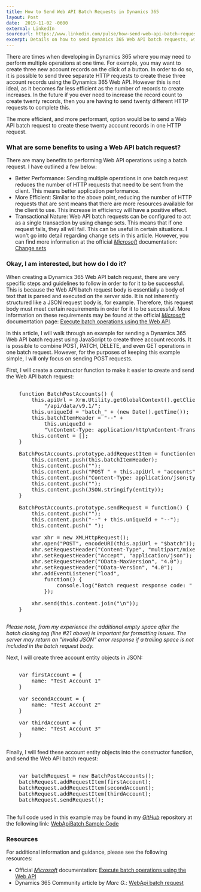 ```yaml
---
title: How to Send Web API Batch Requests in Dynamics 365
layout: Post
date:  2019-11-02 -0600
external: LinkedIn
sourceurl: https://www.linkedin.com/pulse/how-send-web-api-batch-requests-dynamics-365-mccollum/
excerpt: Details on how to send Dynamics 365 Web API batch requests, with examples and sample code.
---
```


There are times when developing in Dynamics 365 where you may need to perform multiple operations at one time. For example, you may want to create three new account records on the click of a button. In order to do so, it is possible to send three separate HTTP requests to create these three account records using the Dynamics 365 Web API. However this is not ideal, as it becomes far less efficient as the number of records to create increases. In the future if you ever need to increase the record count to create twenty records, then you are having to send twenty different HTTP requests to complete this. 

The more efficient, and more performant, option would be to send a Web API batch request to create these twenty account records in one HTTP request.

### What are some benefits to using a Web API batch request?

There are many benefits to performing Web API operations using a batch request. I have outlined a few below:
- Better Performance: Sending multiple operations in one batch request reduces the number of HTTP requests that need to be sent from the client. This means better application performance. 
- More Efficient: Similar to the above point, reducing the number of HTTP requests that are sent means that there are more resources available for the client to use. This increase in efficiency will have a positive effect.
- Transactional Nature: Web API batch requests can be configured to act as a single transaction by using change sets. This means that if one request fails, they all will fail. This can be useful in certain situations. I won't go into detail regarding change sets in this article. However, you can find more information at the official *[Microsoft](https://microsoft.com/us/en/)* documentation: [Change sets](https://docs.microsoft.com/en-us/powerapps/developer/common-data-service/webapi/execute-batch-operations-using-web-api#change-sets)

### Okay, I am interested, but how do I do it?

When creating a Dynamics 365 Web API batch request, there are very specific steps and guidelines to follow in order to for it to be successful. This is because the Web API batch request body is essentially a body of text that is parsed and executed on the server side. It is not inherently structured like a JSON request body is, for example. Therefore, this request body must meet certain requirements in order for it to be successful. More information on these requirements may be found at the official *[Microsoft](https://microsoft.com/us/en/)* documentation page: [Execute batch operations using the Web API](https://docs.microsoft.com/en-us/powerapps/developer/common-data-service/webapi/execute-batch-operations-using-web-api).

In this article, I will walk through an example for sending a Dynamics 365 Web API batch request using JavaScript to create three account records. It is possible to combine POST, PATCH, DELETE, and even GET operations in one batch request. However, for the purposes of keeping this example simple, I will only focus on sending POST requests.

First, I will create a constructor function to make it easier to create and send the Web API batch request:

<pre class="w3-light-grey w3-round-large" style="overflow: auto;">

    function BatchPostAccounts() { 
        this.apiUrl = Xrm.Utility.getGlobalContext().getClientUrl() + 
            "/api/data/v9.1/"; 
        this.uniqueId = "batch_" + (new Date().getTime()); 
        this.batchItemHeader = "--" +  
            this.uniqueId +  
            "\nContent-Type: application/http\nContent-Transfer-Encoding:binary"; 
        this.content = []; 
    } 
     
    BatchPostAccounts.prototype.addRequestItem = function(entity) { 
        this.content.push(this.batchItemHeader); 
        this.content.push(""); 
        this.content.push("POST " + this.apiUrl + "accounts" + " HTTP/1.1"); 
        this.content.push("Content-Type: application/json;type=entry"); 
        this.content.push(""); 
        this.content.push(JSON.stringify(entity)); 
    } 
     
    BatchPostAccounts.prototype.sendRequest = function() { 
        this.content.push(""); 
        this.content.push("--" + this.uniqueId + "--"); 
        this.content.push(" "); 
     
        var xhr = new XMLHttpRequest(); 
        xhr.open("POST", encodeURI(this.apiUrl + "$batch")); 
        xhr.setRequestHeader("Content-Type", "multipart/mixed;boundary=" + this.uniqueId); 
        xhr.setRequestHeader("Accept", "application/json"); 
        xhr.setRequestHeader("OData-MaxVersion", "4.0"); 
        xhr.setRequestHeader("OData-Version", "4.0"); 
        xhr.addEventListener("load",  
            function() {  
                console.log("Batch request response code: " + xhr.status);  
            }); 
     
        xhr.send(this.content.join("\n")); 
    }

</pre>

*Please note, from my experience the additional empty space after the batch closing tag (line #21 above) is important for formatting issues. The server may return an "invalid JSON" error response if a trailing space is not included in the batch request body.*

Next, I will create three account entity objects in JSON:

<pre class="w3-light-grey w3-round-large" style="overflow: auto;">

    var firstAccount = { 
        name: "Test Account 1" 
    } 
     
    var secondAccount = { 
        name: "Test Account 2" 
    } 
     
    var thirdAccount = { 
        name: "Test Account 3" 
    }

</pre>

Finally, I will feed these account entity objects into the constructor function, and send the Web API batch request:

<pre class="w3-light-grey w3-round-large" style="overflow: auto;">

    var batchRequest = new BatchPostAccounts(); 
    batchRequest.addRequestItem(firstAccount); 
    batchRequest.addRequestItem(secondAccount); 
    batchRequest.addRequestItem(thirdAccount); 
    batchRequest.sendRequest(); 

</pre>

The full code used in this example may be found in my *[GitHub](https://github.com/)* repository at the following link: [WebApiBatch Sample Code](https://github.com/frederickm13/code-samples/tree/master/Dynamics365/WebApiBatch)

### Resources
For additional information and guidance, please see the following resources:
- Official *[Microsoft](https://microsoft.com/us/en/)* documentation: [Execute batch operations using the Web API](https://docs.microsoft.com/en-us/powerapps/developer/common-data-service/webapi/execute-batch-operations-using-web-api)
- Dynamics 365 Community article by *Marc G.*: [WebApi batch request](https://community.dynamics.com/365/b/dynamics365blognl/posts/webapi-batch-request)